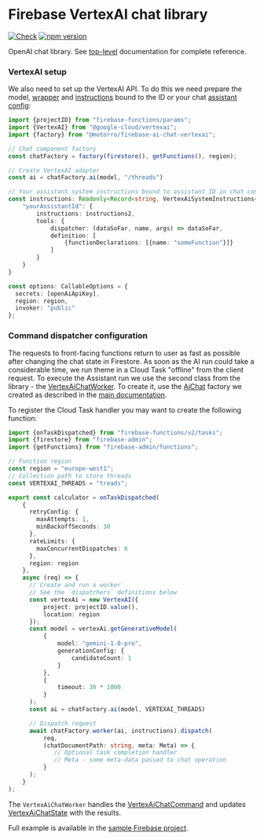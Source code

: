 # Firebase VertexAI chat library
[![Check](https://github.com/motorro/firebase-ai-chat/actions/workflows/test.yml/badge.svg?branch=master)](https://github.com/motorro/firebase-openai-chat/actions/workflows/test.yml)
[![npm version](https://badge.fury.io/js/@motorro%2Ffirebase-ai-chat-vertexai.svg)](https://badge.fury.io/js/@motorro%2Ffirebase-ai-chat-vertexai)

OpenAI chat library. 
See [top-level](https://github.com/motorro/firebase-ai-chat) documentation for complete reference.

### VertexAI setup
We also need to set up the VertexAI API. To do this we need prepare the model, [wrapper](src/aichat/AiWrapper.ts) and 
[instructions](src/aichat/data/VertexAiSystemInstructions.ts) bound to the ID or your chat [assistant config](src/aichat/data/VertexAiAssistantConfig.ts):

```typescript
import {projectID} from "firebase-functions/params";
import {VertexAI} from "@google-cloud/vertexai";
import {factory} from "@motorro/firebase-ai-chat-vertexai";

// Chat component factory
const chatFactory = factory(firestore(), getFunctions(), region);

// Create VertexAI adapter
const ai = chatFactory.ai(model, "/threads")

// Your assistant system instructions bound to assistant ID in chat config
const instructions: Readonly<Record<string, VertexAiSystemInstructions<any>>> = {
    "yourAssistantId": {
        instructions: instructions2,
        tools: {
            dispatcher: (dataSoFar, name, args) => dataSoFar,
            definition: [
                {functionDeclarations: [{name: "someFunction"}]}
            ]
        }
    }
}

const options: CallableOptions = {
  secrets: [openAiApiKey],
  region: region,
  invoker: "public"
};
```

### Command dispatcher configuration
The requests to front-facing functions return to user as fast as possible after changing the chat state in Firestore.
As soon as the AI run could take a considerable time, we run theme in a Cloud Task "offline" from the client request.
To execute the Assistant run we use the second class from the library - the [VertexAiChatWorker](src/aichat/VertexAiChatWorker.ts).
To create it, use the [AiChat](src/index.ts) factory we created as described in the [main documentation](https://github.com/motorro/firebase-ai-chat).

To register the Cloud Task handler you may want to create the following function:

```typescript
import {onTaskDispatched} from "firebase-functions/v2/tasks";
import {firestore} from "firebase-admin";
import {getFunctions} from "firebase-admin/functions";

// Function region
const region = "europe-west1";
// Collection path to store threads
const VERTEXAI_THREADS = "treads";

export const calculator = onTaskDispatched(
    {
      retryConfig: {
        maxAttempts: 1,
        minBackoffSeconds: 30
      },
      rateLimits: {
        maxConcurrentDispatches: 6
      },
      region: region
    },
    async (req) => {
      // Create and run a worker
      // See the `dispatchers` definitions below
      const vertexAi = new VertexAI({
          project: projectID.value(),
          location: region
      });
      const model = vertexAi.getGenerativeModel(
          {
              model: "gemini-1.0-pro",
              generationConfig: {
                  candidateCount: 1
              }
          },
          {
              timeout: 30 * 1000
          }
      );
      const ai = chatFactory.ai(model, VERTEXAI_THREADS)

      // Dispatch request  
      await chatFactory.worker(ai, instructions).dispatch(
          req,
          (chatDocumentPath: string, meta: Meta) => {
             // Optional task completion handler
             // Meta - some meta-data passed to chat operation
          }   
      );
    }
);
```
The `VertexAiChatWorker` handles the [VertexAiChatCommand](src/aichat/data/VertexAiChatCommand.ts) and updates [VertexAiChatState](src/index.ts)
with the results.

Full example is available in the [sample Firebase project](https://github.com/motorro/firebase-openai-chat-project/blob/master/Firebase/functions/src/vertexai/vertexai.ts).
